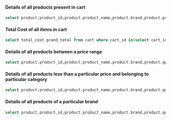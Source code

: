 #### Details of all products present in cart

```sql
select product.product_id,product.product_name,product.brand,product.price,category.category_name,cart_item.quantity,product.price*cart_item.quantity total from product,cart_item,category where product.product_id=cart_item.product_id and product.category_id=category.category_id and product.product_id in(select product_id from cart_item where (cart_id in (select cart_id from customer where username = 'user-input')));
```

#### Total Cost of all items in cart 

```sql
select total_cost grand_total from cart where cart_id in(select cart_id from customer where username = 'rupdeep');
```

#### Details of all products between a price range

```sql	
select product.product_id,product.product_name,product.brand,product.quantity,product.price,category.category_name from product,category where product.category_id=category.category_id and product.price between user-input_1 and user-input_2;
```

#### Details of all products less than a particular price and belonging to particular category

```sql
select product.product_id,product.product_name,product.brand,product.quantity,product.price,category.category_name from product,category where product.category_id=category.category_id and product.price<user-input_1 and category.category_name='user-input_2';
```

#### Details of all products of a particular brand

```sql
select product.product_id,product.product_name,product.brand,product.quantity,product.price,category.category_name from Product,category where product.category_id=category.category_id and brand='user-input';
```


